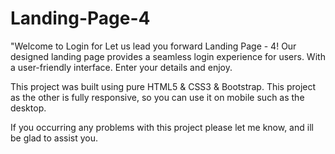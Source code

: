 # Landing-Page-4

"Welcome to Login for Let us lead you forward Landing Page - 4! Our designed landing page provides a seamless login experience for users. With a user-friendly interface. Enter your details and enjoy.

This project was built using pure HTML5 & CSS3 & Bootstrap.
This project as the other is fully responsive, so you can use it on mobile such as the desktop.

If you occurring any problems with this project please let me know, and ill be glad to assist you.

